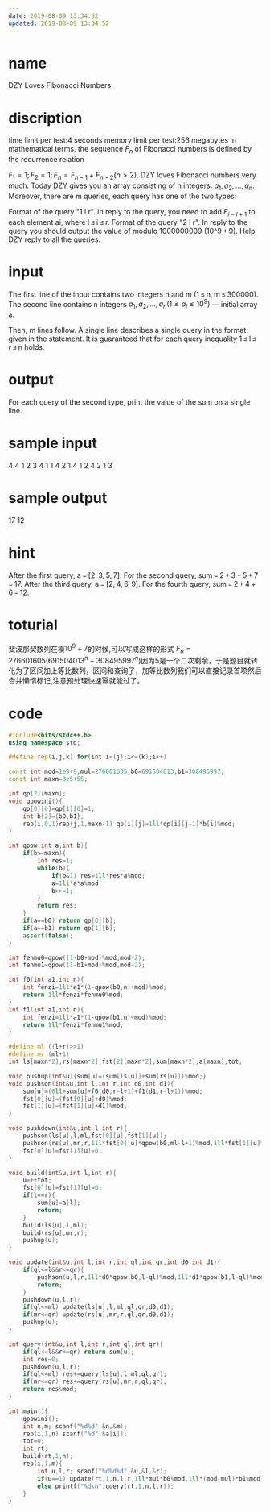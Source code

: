 ```yaml
---
date: 2019-08-09 13:34:52
updated: 2019-08-09 13:34:52
---
```


# name
DZY Loves Fibonacci Numbers

# discription
time limit per test:4 seconds
memory limit per test:256 megabytes
In mathematical terms, the sequence $F_n$ of Fibonacci numbers is defined by the recurrence relation

$F_1 = 1; F_2 = 1; F_n = F_{n - 1} + F_{n - 2} (n > 2)$.
DZY loves Fibonacci numbers very much. Today DZY gives you an array consisting of n integers: $a_1, a_2, ..., a_n$. Moreover, there are m queries, each query has one of the two types:

Format of the query "1 l r". In reply to the query, you need to add $F_{i - l + 1}$ to each element ai, where l ≤ i ≤ r.
Format of the query "2 l r". In reply to the query you should output the value of  modulo 1000000009 (10^9 + 9).
Help DZY reply to all the queries.

<!---more-->

# input
The first line of the input contains two integers n and m (1 ≤ n, m ≤ 300000). The second line contains n integers $a_1, a_2, ..., a_n (1 ≤ a_i ≤ 10^9)$ — initial array a.

Then, m lines follow. A single line describes a single query in the format given in the statement. It is guaranteed that for each query inequality 1 ≤ l ≤ r ≤ n holds.

# output
For each query of the second type, print the value of the sum on a single line.

# sample input
4 4
1 2 3 4
1 1 4
2 1 4
1 2 4
2 1 3

# sample output
17
12

# hint
After the first query, a = [2, 3, 5, 7].
For the second query, sum = 2 + 3 + 5 + 7 = 17.
After the third query, a = [2, 4, 6, 9].
For the fourth query, sum = 2 + 4 + 6 = 12.

# toturial
斐波那契数列在模$10^9+7$的时候,可以写成这样的形式 $F_n=276601605(691504013^n − 308495997^n)$因为5是一个二次剩余，于是题目就转化为了区间加上等比数列，区间和查询了，加等比数列我们可以直接记录首项然后合并懒惰标记,注意预处理快速幂就能过了。

# code

```cpp
#include<bits/stdc++.h>
using namespace std;

#define rep(i,j,k) for(int i=(j);i<=(k);i++)

const int mod=1e9+9,mul=276601605,b0=691504013,b1=308495997;
const int maxn=3e5+55;

int qp[2][maxn];
void qpowini(){
    qp[0][0]=qp[1][0]=1;
    int b[2]={b0,b1};
    rep(i,0,1)rep(j,1,maxn-1) qp[i][j]=1ll*qp[i][j-1]*b[i]%mod;
}

int qpow(int a,int b){
    if(b>=maxn){
        int res=1;
        while(b){
            if(b&1) res=1ll*res*a%mod;
            a=1ll*a*a%mod;
            b>>=1;
        }
        return res;
    }
    if(a==b0) return qp[0][b];
    if(a==b1) return qp[1][b];
    assert(false);
}

int fenmu0=qpow((1-b0+mod)%mod,mod-2);
int fenmu1=qpow((1-b1+mod)%mod,mod-2);

int f0(int a1,int n){
    int fenzi=1ll*a1*(1-qpow(b0,n)+mod)%mod;
    return 1ll*fenzi*fenmu0%mod;
}
int f1(int a1,int n){
    int fenzi=1ll*a1*(1-qpow(b1,n)+mod)%mod;
    return 1ll*fenzi*fenmu1%mod;
}

#define ml ((l+r)>>1)
#define mr (ml+1)
int ls[maxn*2],rs[maxn*2],fst[2][maxn*2],sum[maxn*2],a[maxn],tot;

void pushup(int&u){sum[u]=(sum[ls[u]]+sum[rs[u]])%mod;}
void pushson(int&u,int l,int r,int d0,int d1){
    sum[u]=(0ll+sum[u]+f0(d0,r-l+1)+f1(d1,r-l+1))%mod;
    fst[0][u]=(fst[0][u]+d0)%mod;
    fst[1][u]=(fst[1][u]+d1)%mod;
}

void pushdown(int&u,int l,int r){
    pushson(ls[u],l,ml,fst[0][u],fst[1][u]);
    pushson(rs[u],mr,r,1ll*fst[0][u]*qpow(b0,ml-l+1)%mod,1ll*fst[1][u]*qpow(b1,ml-l+1)%mod);
    fst[0][u]=fst[1][u]=0;
}

void build(int&u,int l,int r){
    u=++tot;
    fst[0][u]=fst[1][u]=0;
    if(l==r){
        sum[u]=a[l];
        return;
    }
    build(ls[u],l,ml);
    build(rs[u],mr,r);
    pushup(u);
}

void update(int&u,int l,int r,int ql,int qr,int d0,int d1){
    if(ql<=l&&r<=qr){
        pushson(u,l,r,1ll*d0*qpow(b0,l-ql)%mod,1ll*d1*qpow(b1,l-ql)%mod);
        return;
    }
    pushdown(u,l,r);
    if(ql<=ml) update(ls[u],l,ml,ql,qr,d0,d1);
    if(mr<=qr) update(rs[u],mr,r,ql,qr,d0,d1);
    pushup(u);
}

int query(int&u,int l,int r,int ql,int qr){
    if(ql<=l&&r<=qr) return sum[u];
    int res=0;
    pushdown(u,l,r);
    if(ql<=ml) res+=query(ls[u],l,ml,ql,qr);
    if(mr<=qr) res+=query(rs[u],mr,r,ql,qr);
    return res%mod;
}

int main(){
    qpowini();
    int n,m; scanf("%d%d",&n,&m);
    rep(i,1,n) scanf("%d",&a[i]);
    tot=0;
    int rt;
    build(rt,1,n);
    rep(i,1,m){
        int u,l,r; scanf("%d%d%d",&u,&l,&r);
        if(u==1) update(rt,1,n,l,r,1ll*mul*b0%mod,1ll*(mod-mul)*b1%mod);
        else printf("%d\n",query(rt,1,n,l,r));
    }
}
```